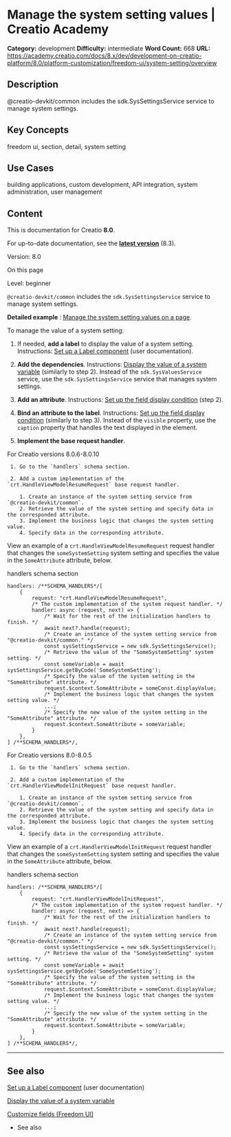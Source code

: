 # Manage the system setting values | Creatio Academy

**Category:** development **Difficulty:** intermediate **Word Count:** 668
**URL:**
https://academy.creatio.com/docs/8.x/dev/development-on-creatio-platform/8.0/platform-customization/freedom-ui/system-setting/overview

## Description

@creatio-devkit/common includes the sdk.SysSettingsService service to manage
system settings.

## Key Concepts

freedom ui, section, detail, system setting

## Use Cases

building applications, custom development, API integration, system
administration, user management

## Content

This is documentation for Creatio **8.0**.

For up-to-date documentation, see the
**[latest version](/docs/8.x/dev/development-on-creatio-platform/platform-customization/freedom-ui/system-setting/overview)**
(8.3).

Version: 8.0

On this page

Level: beginner

`@creatio-devkit/common` includes the `sdk.SysSettingsService` service to manage
system settings.

**Detailed example** :
[Manage the system setting values on a page](https://academy.creatio.com/documents?ver=8.0&id=15362).

To manage the value of a system setting:

1. If needed, **add a label** to display the value of a system setting.
   Instructions:
   [Set up a Label component](https://academy.creatio.com/documents?ver=8.0&id=2433)
   (user documentation).

2. **Add the dependencies**. Instructions:
   [Display the value of a system variable](https://academy.creatio.com/documents?ver=8.0&id=15380&anchor=amd-dependencies)
   (similarly to step 2). Instead of the `sdk.SysValuesService` service, use the
   `sdk.SysSettingsService` service that manages system settings.

3. **Add an attribute**. Instructions:
   [Set up the field display condition](https://academy.creatio.com/documents?ver=8.0&id=15379&anchor=viewModelConfig)
   (step 2).

4. **Bind an attribute to the label**. Instructions:
   [Set up the field display condition](https://academy.creatio.com/documents?ver=8.0&id=15379&anchor=viewConfigDiff)
   (similarly to step 3). Instead of the `visible` property, use the `caption`
   property that handles the text displayed in the element.

5. **Implement the base request handler**.

For Creatio versions 8.0.6-8.0.10

     1. Go to the `handlers` schema section.

     2. Add a custom implementation of the `crt.HandleViewModelResumeRequest` base request handler.

        1. Create an instance of the system setting service from `@creatio-devkit/common`.
        2. Retrieve the value of the system setting and specify data in the corresponded attribute.
        3. Implement the business logic that changes the system setting value.
        4. Specify data in the corresponding attribute.

View an example of a `crt.HandleViewModelResumeRequest` request handler that
changes the `someSystemSetting` system setting and specifies the value in the
`SomeAttribute` attribute, below.

handlers schema section

    handlers: /**SCHEMA_HANDLERS*/[
        {
            request: "crt.HandleViewModelResumeRequest",
            /* The custom implementation of the system request handler. */
            handler: async (request, next) => {
                /* Wait for the rest of the initialization handlers to finish. */
                await next?.handle(request);
                /* Create an instance of the system setting service from "@creatio-devkit/common." */
                const sysSettingsService = new sdk.SysSettingsService();
                /* Retrieve the value of the "SomeSystemSetting" system setting. */
                const someVariable = await sysSettingsService.getByCode('SomeSystemSetting');
                /* Specify the value of the system setting in the "SomeAttribute" attribute. */
                request.$context.SomeAttribute = someConst.displayValue;
                /* Implement the business logic that changes the system setting value. */
                ...;
                /* Specify the new value of the system setting in the "SomeAttribute" attribute. */
                request.$context.SomeAttribute = someVariable;
            }
        },
    ] /**SCHEMA_HANDLERS*/,

For Creatio versions 8.0-8.0.5

     1. Go to the `handlers` schema section.

     2. Add a custom implementation of the `crt.HandlerViewModelInitRequest` base request handler.

        1. Create an instance of the system setting service from `@creatio-devkit/common`.
        2. Retrieve the value of the system setting and specify data in the corresponded attribute.
        3. Implement the business logic that changes the system setting value.
        4. Specify data in the corresponding attribute.

View an example of a `crt.HandlerViewModelInitRequest` request handler that
changes the `someSystemSetting` system setting and specifies the value in the
`SomeAttribute` attribute, below.

handlers schema section

    handlers: /**SCHEMA_HANDLERS*/[
        {
            request: "crt.HandlerViewModelInitRequest",
            /* The custom implementation of the system request handler. */
            handler: async (request, next) => {
                /* Wait for the rest of the initialization handlers to finish. */
                await next?.handle(request);
                /* Create an instance of the system setting service from "@creatio-devkit/common." */
                const sysSettingsService = new sdk.SysSettingsService();
                /* Retrieve the value of the "SomeSystemSetting" system setting. */
                const someVariable = await sysSettingsService.getByCode('SomeSystemSetting');
                /* Specify the value of the system setting in the "SomeAttribute" attribute. */
                request.$context.SomeAttribute = someConst.displayValue;
                /* Implement the business logic that changes the system setting value. */
                ...;
                /* Specify the new value of the system setting in the "SomeAttribute" attribute. */
                request.$context.SomeAttribute = someVariable;
            }
        },
    ] /**SCHEMA_HANDLERS*/,

---

## See also​

[Set up a Label component](https://academy.creatio.com/documents?ver=8.0&id=2433)
(user documentation)

[Display the value of a system variable](https://academy.creatio.com/documents?ver=8.0&id=15380)

[Customize fields (Freedom UI)](https://academy.creatio.com/documents?ver=8.0&id=15379)

- See also
